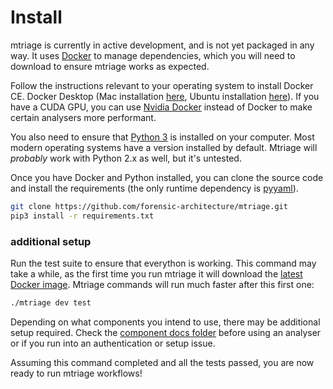# Install 

mtriage is currently in active development, and is not yet packaged in any way.
It uses [Docker](https://www.docker.com/products/docker-desktop) to manage
dependencies, which you will need to download to ensure mtriage works as
expected. 

Follow the instructions relevant to your operating system to install Docker CE.
Docker Desktop (Mac installation [here](https://docs.docker.com/v17.12/docker-for-mac/install/),
Ubuntu installation [here](https://docs.docker.com/v17.12/install/linux/docker-ce/ubuntu/)). 
If you have a CUDA GPU, you can use [Nvidia Docker](https://github.com/NVIDIA/nvidia-docker)
instead of Docker to make certain analysers more performant.

You also need to ensure that [Python 3](https://www.python.org/downloads/) is installed on your computer. Most modern operating systems have a version installed by default. Mtriage will _probably_ work with Python 2.x as well, but it's untested. 

Once you have Docker and Python installed, you can clone the source code and
install the requirements (the only runtime dependency is [pyyaml](https://pyyaml.org/)).

```bash
git clone https://github.com/forensic-architecture/mtriage.git
pip3 install -r requirements.txt
```

### additional setup
Run the test suite to ensure that everython is working. This command may take
a while, as the first time you run mtriage it will download the [latest Docker
image](https://cloud.docker.com/u/forensicarchitecture/repository/docker/forensicarchitecture/mtriage). Mtriage commands will run much faster after this first one:

```bash
./mtriage dev test
```

Depending on what components you intend to use, there may be additional setup
required. Check the [component docs folder](/docs/components) before using an 
analyser or if you run into an authentication or setup issue.

Assuming this command completed and all the tests passed, you are now ready to
run mtriage workflows! 
